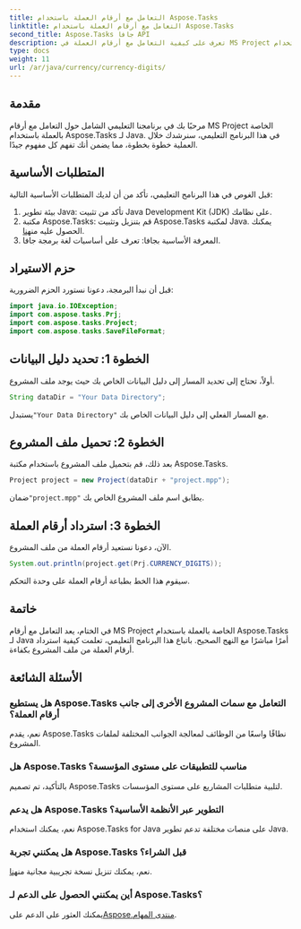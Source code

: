 ```yaml
---
title: التعامل مع أرقام العملة باستخدام Aspose.Tasks
linktitle: التعامل مع أرقام العملة باستخدام Aspose.Tasks
second_title: Aspose.Tasks جافا API
description: تعرف على كيفية التعامل مع أرقام العملة في MS Project بكفاءة باستخدام Aspose.Tasks لـ Java. دليل خطوة بخطوة مع أمثلة التعليمات البرمجية.
type: docs
weight: 11
url: /ar/java/currency/currency-digits/
---
```

## مقدمة
مرحبًا بك في برنامجنا التعليمي الشامل حول التعامل مع أرقام MS Project الخاصة بالعملة باستخدام Aspose.Tasks لـ Java. في هذا البرنامج التعليمي، سنرشدك خلال العملية خطوة بخطوة، مما يضمن أنك تفهم كل مفهوم جيدًا.
## المتطلبات الأساسية
قبل الغوص في هذا البرنامج التعليمي، تأكد من أن لديك المتطلبات الأساسية التالية:
1. بيئة تطوير Java: تأكد من تثبيت Java Development Kit (JDK) على نظامك.
2.  مكتبة Aspose.Tasks: قم بتنزيل وتثبيت Aspose.Tasks لمكتبة Java. يمكنك الحصول عليه من[هنا](https://releases.aspose.com/tasks/java/).
3. المعرفة الأساسية بجافا: تعرف على أساسيات لغة برمجة جافا.

## حزم الاستيراد
قبل أن نبدأ البرمجة، دعونا نستورد الحزم الضرورية:
```java
import java.io.IOException;
import com.aspose.tasks.Prj;
import com.aspose.tasks.Project;
import com.aspose.tasks.SaveFileFormat;
```

## الخطوة 1: تحديد دليل البيانات
أولاً، تحتاج إلى تحديد المسار إلى دليل البيانات الخاص بك حيث يوجد ملف المشروع.
```java
String dataDir = "Your Data Directory";
```
 يستبدل`"Your Data Directory"` مع المسار الفعلي إلى دليل البيانات الخاص بك.
## الخطوة 2: تحميل ملف المشروع
بعد ذلك، قم بتحميل ملف المشروع باستخدام مكتبة Aspose.Tasks.
```java
Project project = new Project(dataDir + "project.mpp");
```
 ضمان`"project.mpp"` يطابق اسم ملف المشروع الخاص بك.
## الخطوة 3: استرداد أرقام العملة
الآن، دعونا نستعيد أرقام العملة من ملف المشروع.
```java
System.out.println(project.get(Prj.CURRENCY_DIGITS));
```
سيقوم هذا الخط بطباعة أرقام العملة على وحدة التحكم.

## خاتمة
في الختام، يعد التعامل مع أرقام MS Project الخاصة بالعملة باستخدام Aspose.Tasks لـ Java أمرًا مباشرًا مع النهج الصحيح. باتباع هذا البرنامج التعليمي، تعلمت كيفية استرداد أرقام العملة من ملف المشروع بكفاءة.
## الأسئلة الشائعة
### هل يستطيع Aspose.Tasks التعامل مع سمات المشروع الأخرى إلى جانب أرقام العملة؟
نعم، يقدم Aspose.Tasks نطاقًا واسعًا من الوظائف لمعالجة الجوانب المختلفة لملفات المشروع.
### هل Aspose.Tasks مناسب للتطبيقات على مستوى المؤسسة؟
بالتأكيد، تم تصميم Aspose.Tasks لتلبية متطلبات المشاريع على مستوى المؤسسات.
### هل يدعم Aspose.Tasks التطوير عبر الأنظمة الأساسية؟
نعم، يمكنك استخدام Aspose.Tasks for Java على منصات مختلفة تدعم تطوير Java.
### هل يمكنني تجربة Aspose.Tasks قبل الشراء؟
 نعم، يمكنك تنزيل نسخة تجريبية مجانية من[هنا](https://releases.aspose.com/).
### أين يمكنني الحصول على الدعم لـ Aspose.Tasks؟
 يمكنك العثور على الدعم على[Aspose.منتدى المهام](https://forum.aspose.com/c/tasks/15).